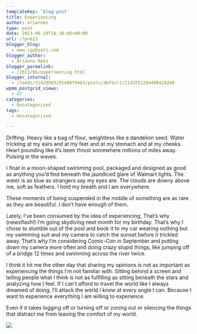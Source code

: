```yaml
---
templateKey: 'blog-post'
title: Experiencing
author: ariwrees
type: post
date: 2013-06-29T16:38:00+00:00
url: /?p=623
blogger_blog:
  - www.igobyari.com
blogger_author:
  - Arianna Rees
blogger_permalink:
  - /2013/06/experiencing.html
blogger_internal:
  - /feeds/3142898329549879465/posts/default/2145551204498429248
wpmm_postgrid_views:
  - 47
categories:
  - Uncategorized
tags:
  - Uncategorized

---
```

Drifting. Heavy like a bag of flour, weightless like a dandelion seed. Water trickling at my ears and at my feet and at my stomach and at my cheeks. Heart pounding like it’s been thrust somewhere millions of miles away. Pulsing in the waves.

I float in a moon-shaped swimming pool, packaged and designed as good as anything you’d find beneath the jaundiced glare of Walmart lights. The water is as blue as strangers say my eyes are. The clouds are downy above me, soft as feathers. I hold my breath and I am everywhere.

These moments of being suspended in the middle of something are as rare as they are beautiful. I don’t have enough of them.

Lately, I’ve been consumed by the idea of experiencing. That’s why (newsflash!) I’m going skydiving next month for my birthday. That’s why I chose to stumble out of the pool and book it to my car wearing nothing but my swimming suit and my camera to catch the sunset before it trickled away. That’s why I’m considering Comic-Con in September and putting down my camera more often and doing crazy stupid things, like jumping off of a bridge 12 times and swimming across the river twice.

I think it hit me the other day that sharing my opinions is not as important as experiencing the things I’m not familiar with. Sitting behind a screen and telling people what I think is not as fulfilling as sitting beneath the stars and analyzing how I feel. If I can’t afford to travel the world like I always dreamed of doing, I’ll attack the world I know at every angle I can. Because I want to experience everything I am willing to experience.

Even if it takes logging off or turning off or zoning out or silencing the things that distract me from leaving the comfort of my world.

[![](https://www.igobyari.com/wp-content/uploads/2013/06/infinite.jpg)](https://www.igobyari.com/wp-content/uploads/2013/06/infinite-1.jpg)